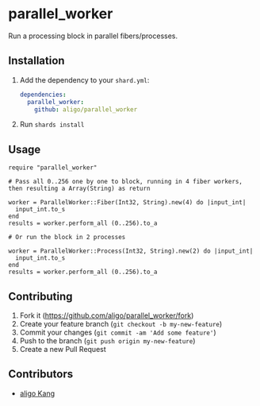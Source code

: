 # parallel_worker

Run a processing block in parallel fibers/processes.

## Installation

1. Add the dependency to your `shard.yml`:

   ```yaml
   dependencies:
     parallel_worker:
       github: aligo/parallel_worker
   ```

2. Run `shards install`

## Usage

```crystal
require "parallel_worker"

# Pass all 0..256 one by one to block, running in 4 fiber workers, then resulting a Array(String) as return

worker = ParallelWorker::Fiber(Int32, String).new(4) do |input_int|
  input_int.to_s
end
results = worker.perform_all (0..256).to_a 

# Or run the block in 2 processes

worker = ParallelWorker::Process(Int32, String).new(2) do |input_int|
  input_int.to_s
end
results = worker.perform_all (0..256).to_a

```

## Contributing

1. Fork it (<https://github.com/aligo/parallel_worker/fork>)
2. Create your feature branch (`git checkout -b my-new-feature`)
3. Commit your changes (`git commit -am 'Add some feature'`)
4. Push to the branch (`git push origin my-new-feature`)
5. Create a new Pull Request

## Contributors

- [aligo Kang](https://github.com/aligo)
